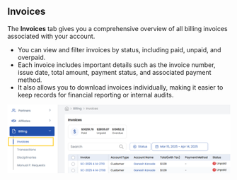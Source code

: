 ## Invoices

The **Invoices** tab gives you a comprehensive overview of all billing invoices associated with your account. 
- You can view and filter invoices by status, including paid, unpaid, and overpaid. 
- Each invoice includes important details such as the invoice number, issue date, total amount, payment status, and associated payment method. 
- It also allows you to download invoices individually, making it easier to keep records for financial reporting or internal audits.

![Cancellation Requests](images/invoices.png)

